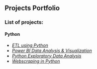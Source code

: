 ## Projects Portfolio

### List of projects:   

#### Python
  * _[ETL using Python](https://github.com/mbhagwan/portfolio/tree/main/etl-using-python)_
  * _[Power BI Data Analysis & Visualization](https://github.com/mbhagwan/portfolio/tree/main/powerbi-data-analysis-and-visualization)_
  * _[Python Exploratory Data Analysis](https://github.com/mbhagwan/portfolio/tree/main/python-exploratory-data-analysis)_
  * _[Webscraping in Python](https://github.com/mbhagwan/portfolio/tree/main/webscraping-in-python)_
